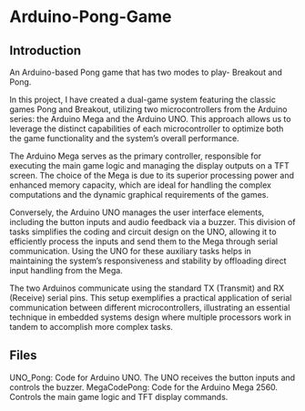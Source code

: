 # Arduino-Pong-Game

## Introduction
An Arduino-based Pong game that has two modes to play- Breakout and Pong.

In this project, I have created a dual-game system featuring the classic games Pong and Breakout, utilizing
 two microcontrollers from the Arduino series: the Arduino Mega and the Arduino UNO. This approach
 allows us to leverage the distinct capabilities of each microcontroller to optimize both the game functionality
 and the system’s overall performance.

The Arduino Mega serves as the primary controller, responsible for executing the main game logic and
 managing the display outputs on a TFT screen. The choice of the Mega is due to its superior processing
 power and enhanced memory capacity, which are ideal for handling the complex computations and the dynamic
 graphical requirements of the games.
 
 Conversely, the Arduino UNO manages the user interface elements, including the button inputs and audio
 feedback via a buzzer. This division of tasks simplifies the coding and circuit design on the UNO, allowing it
 to efficiently process the inputs and send them to the Mega through serial communication. Using the UNO for
 these auxiliary tasks helps in maintaining the system’s responsiveness and stability by offloading direct input
 handling from the Mega.
 
 The two Arduinos communicate using the standard TX (Transmit) and RX (Receive) serial pins. This setup
 exemplifies a practical application of serial communication between different microcontrollers, illustrating an
 essential technique in embedded systems design where multiple processors work in tandem to accomplish more
 complex tasks.

 ## Files
 UNO_Pong: Code for Arduino UNO. The UNO receives the button inputs and controls the buzzer.
 MegaCodePong: Code for the Arduino Mega 2560. Controls the main game logic and TFT display commands.
 
